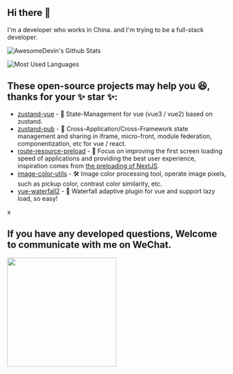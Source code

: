 ## Hi there 👋
I'm a developer who works in China. and I'm trying to be a full-stack developer.

![AwesomeDevin's Github Stats](https://github-readme-stats-git-masterrstaa-rickstaa.vercel.app/api?username=awesomedevin&show_icons=true&theme=highcontrast&count_private=true&border_radius=50%&include_all_commits=true&hide_border=true&icon_color=red)

![Most Used Languages](https://github-readme-stats-git-masterrstaa-rickstaa.vercel.app/api/top-langs/?username=awesomedevin&theme=highcontrast&layout=compact&border_radius=50%&hide_border=true)

## These open-source projects may help you 😆, thanks for your ✨ star ✨:
- [zustand-vue](https://github.com/AwesomeDevin/zustand-vue) - 🐻 State-Management for vue (vue3 / vue2) based on zustand.
- [zustand-pub](https://github.com/AwesomeDevin/zustand-pub) - 🐻 Cross-Application/Cross-Framework state management and sharing in iframe, micro-front, module federation, componentization, etc for vue / react.
- [route-resource-preload](https://github.com/AwesomeDevin/route-resource-preload) - 🚀 Focus on improving the first screen loading speed of applications and providing the best user experience, inspiration comes from [the preloading of NextJS](https://web.dev/route-prefetching-in-nextjs/).  
- [image-color-utils](https://github.com/AwesomeDevin/ImageColorUtils) - 🛠 Image color processing tool, operate image pixels, such as pickup color, contrast color similarity, etc.
- [vue-waterfall2](https://github.com/AwesomeDevin/vue-waterfall2) - 🧩 Waterfall adaptive plugin for vue and support lazy load, so easy!

x
## If you have any developed questions, Welcome to communicate with me on WeChat.

<img src="https://github.com/AwesomeDevin/vue-waterfall2/assets/22369504/ad7bd0b4-e55a-4b22-aac8-3287ad07f746" width="250" />



<!-- 
[![AwesomeDevin's GitHub stats](https://github-readme-stats.vercel.app/api?username=awesomedevin&show_icons=true&theme=highcontrast)](https://github.com/anuraghazra/github-readme-stats)

[![Most Used Languages](https://github-readme-stats.vercel.app/api/top-langs/?username=awesomedevin&layout=compact&theme=highcontrast&border_radius=50%&hide_border=true)](https://github.com/anuraghazra/github-readme-stats)
 -->
<!--
**AwesomeDevin/AwesomeDevin** is a ✨ _special_ ✨ repository because its `README.md` (this file) appears on your GitHub profile.

Here are some ideas to get you started:

- 🔭 I’m currently working on ...
- 🌱 I’m currently learning ...
- 👯 I’m looking to collaborate on ...
- 🤔 I’m looking for help with ...
- 💬 Ask me about ...
- 📫 How to reach me: ...
- 😄 Pronouns: ...
- ⚡ Fun fact: ...
-->


